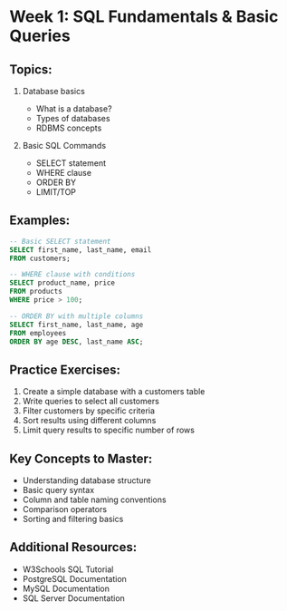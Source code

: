 # Week 1: SQL Fundamentals & Basic Queries

## Topics:
1. Database basics
   - What is a database?
   - Types of databases
   - RDBMS concepts
   
2. Basic SQL Commands
   - SELECT statement
   - WHERE clause
   - ORDER BY
   - LIMIT/TOP

## Examples:
```sql
-- Basic SELECT statement
SELECT first_name, last_name, email
FROM customers;

-- WHERE clause with conditions
SELECT product_name, price
FROM products
WHERE price > 100;

-- ORDER BY with multiple columns
SELECT first_name, last_name, age
FROM employees
ORDER BY age DESC, last_name ASC;
```

## Practice Exercises:
1. Create a simple database with a customers table
2. Write queries to select all customers
3. Filter customers by specific criteria
4. Sort results using different columns
5. Limit query results to specific number of rows

## Key Concepts to Master:
- Understanding database structure
- Basic query syntax
- Column and table naming conventions
- Comparison operators
- Sorting and filtering basics

## Additional Resources:
- W3Schools SQL Tutorial
- PostgreSQL Documentation
- MySQL Documentation
- SQL Server Documentation 